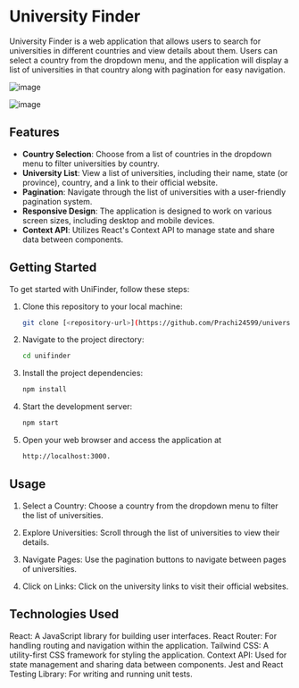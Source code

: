 # University Finder

University Finder is a web application that allows users to search for universities in different countries and view details about them. Users can select a country from the dropdown menu, and the application will display a list of universities in that country along with pagination for easy navigation.

![image](https://github.com/Prachi24599/university-finder/assets/54476598/c0ad853e-5d22-4fdb-9a01-2e1524c88740)


![image](https://github.com/Prachi24599/university-finder/assets/54476598/05469716-c3e6-43e5-adc8-c397878b1d5a)

## Features

- **Country Selection**: Choose from a list of countries in the dropdown menu to filter universities by country.
- **University List**: View a list of universities, including their name, state (or province), country, and a link to their official website.
- **Pagination**: Navigate through the list of universities with a user-friendly pagination system.
- **Responsive Design**: The application is designed to work on various screen sizes, including desktop and mobile devices.
- **Context API**: Utilizes React's Context API to manage state and share data between components.

## Getting Started

To get started with UniFinder, follow these steps:

1. Clone this repository to your local machine:

   ```bash
   git clone [<repository-url>](https://github.com/Prachi24599/university-finder.git)

2. Navigate to the project directory:
     ```bash
    cd unifinder

3. Install the project dependencies:
    ```bash
    npm install
    
4. Start the development server:
    ```bash
    npm start
    
5. Open your web browser and access the application at
     ```bash
     http://localhost:3000.

## Usage

1. Select a Country: Choose a country from the dropdown menu to filter the list of universities.

2. Explore Universities: Scroll through the list of universities to view their details.

3. Navigate Pages: Use the pagination buttons to navigate between pages of universities.

4. Click on Links: Click on the university links to visit their official websites.


## Technologies Used

React: A JavaScript library for building user interfaces.
React Router: For handling routing and navigation within the application.
Tailwind CSS: A utility-first CSS framework for styling the application.
Context API: Used for state management and sharing data between components.
Jest and React Testing Library: For writing and running unit tests.

